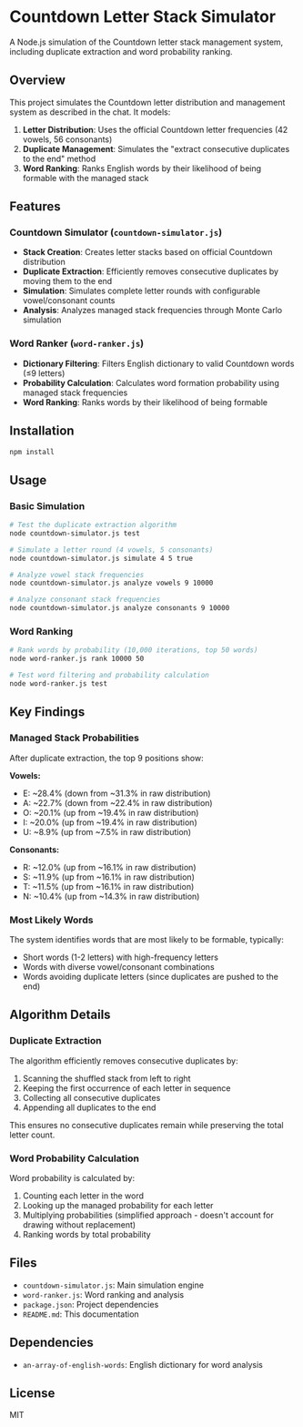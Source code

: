 # Countdown Letter Stack Simulator

A Node.js simulation of the Countdown letter stack management system, including duplicate extraction and word probability ranking.

## Overview

This project simulates the Countdown letter distribution and management system as described in the chat. It models:

1. **Letter Distribution**: Uses the official Countdown letter frequencies (42 vowels, 56 consonants)
2. **Duplicate Management**: Simulates the "extract consecutive duplicates to the end" method
3. **Word Ranking**: Ranks English words by their likelihood of being formable with the managed stack

## Features

### Countdown Simulator (`countdown-simulator.js`)

- **Stack Creation**: Creates letter stacks based on official Countdown distribution
- **Duplicate Extraction**: Efficiently removes consecutive duplicates by moving them to the end
- **Simulation**: Simulates complete letter rounds with configurable vowel/consonant counts
- **Analysis**: Analyzes managed stack frequencies through Monte Carlo simulation

### Word Ranker (`word-ranker.js`)

- **Dictionary Filtering**: Filters English dictionary to valid Countdown words (≤9 letters)
- **Probability Calculation**: Calculates word formation probability using managed stack frequencies
- **Word Ranking**: Ranks words by their likelihood of being formable

## Installation

```bash
npm install
```

## Usage

### Basic Simulation

```bash
# Test the duplicate extraction algorithm
node countdown-simulator.js test

# Simulate a letter round (4 vowels, 5 consonants)
node countdown-simulator.js simulate 4 5 true

# Analyze vowel stack frequencies
node countdown-simulator.js analyze vowels 9 10000

# Analyze consonant stack frequencies
node countdown-simulator.js analyze consonants 9 10000
```

### Word Ranking

```bash
# Rank words by probability (10,000 iterations, top 50 words)
node word-ranker.js rank 10000 50

# Test word filtering and probability calculation
node word-ranker.js test
```

## Key Findings

### Managed Stack Probabilities

After duplicate extraction, the top 9 positions show:

**Vowels:**
- E: ~28.4% (down from ~31.3% in raw distribution)
- A: ~22.7% (down from ~22.4% in raw distribution)
- O: ~20.1% (up from ~19.4% in raw distribution)
- I: ~20.0% (up from ~19.4% in raw distribution)
- U: ~8.9% (up from ~7.5% in raw distribution)

**Consonants:**
- R: ~12.0% (up from ~16.1% in raw distribution)
- S: ~11.9% (up from ~16.1% in raw distribution)
- T: ~11.5% (up from ~16.1% in raw distribution)
- N: ~10.4% (up from ~14.3% in raw distribution)

### Most Likely Words

The system identifies words that are most likely to be formable, typically:
- Short words (1-2 letters) with high-frequency letters
- Words with diverse vowel/consonant combinations
- Words avoiding duplicate letters (since duplicates are pushed to the end)

## Algorithm Details

### Duplicate Extraction

The algorithm efficiently removes consecutive duplicates by:
1. Scanning the shuffled stack from left to right
2. Keeping the first occurrence of each letter in sequence
3. Collecting all consecutive duplicates
4. Appending all duplicates to the end

This ensures no consecutive duplicates remain while preserving the total letter count.

### Word Probability Calculation

Word probability is calculated by:
1. Counting each letter in the word
2. Looking up the managed probability for each letter
3. Multiplying probabilities (simplified approach - doesn't account for drawing without replacement)
4. Ranking words by total probability

## Files

- `countdown-simulator.js`: Main simulation engine
- `word-ranker.js`: Word ranking and analysis
- `package.json`: Project dependencies
- `README.md`: This documentation

## Dependencies

- `an-array-of-english-words`: English dictionary for word analysis

## License

MIT 